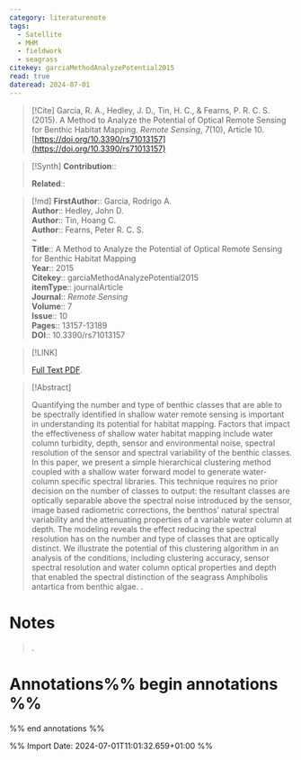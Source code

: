 ```yaml
---
category: literaturenote
tags:
  - Satellite
  - MHM
  - fieldwork
  - seagrass
citekey: garciaMethodAnalyzePotential2015
read: true
dateread: 2024-07-01
---
```


> [!Cite]
> Garcia, R. A., Hedley, J. D., Tin, H. C., & Fearns, P. R. C. S. (2015). A Method to Analyze the Potential of Optical Remote Sensing for Benthic Habitat Mapping. _Remote Sensing_, _7_(10), Article 10. [https://doi.org/10.3390/rs71013157](https://doi.org/10.3390/rs71013157)

>[!Synth]
>**Contribution**:: 
>
>**Related**:: 
>

>[!md]
> **FirstAuthor**:: Garcia, Rodrigo A.  
> **Author**:: Hedley, John D.  
> **Author**:: Tin, Hoang C.  
> **Author**:: Fearns, Peter R. C. S.  
~    
> **Title**:: A Method to Analyze the Potential of Optical Remote Sensing for Benthic Habitat Mapping  
> **Year**:: 2015   
> **Citekey**:: garciaMethodAnalyzePotential2015  
> **itemType**:: journalArticle  
> **Journal**:: *Remote Sensing*  
> **Volume**:: 7  
> **Issue**:: 10   
> **Pages**:: 13157-13189  
> **DOI**:: 10.3390/rs71013157    

> [!LINK] 
>
>  [Full Text PDF](file://C:\Users\olley\Zotero\storage\5SEXNQZT\Garcia%20et%20al.%20-%202015%20-%20A%20Method%20to%20Analyze%20the%20Potential%20of%20Optical%20Remot.pdf).

> [!Abstract]
>
> Quantifying the number and type of benthic classes that are able to be spectrally identified in shallow water remote sensing is important in understanding its potential for habitat mapping. Factors that impact the effectiveness of shallow water habitat mapping include water column turbidity, depth, sensor and environmental noise, spectral resolution of the sensor and spectral variability of the benthic classes. In this paper, we present a simple hierarchical clustering method coupled with a shallow water forward model to generate water-column specific spectral libraries. This technique requires no prior decision on the number of classes to output: the resultant classes are optically separable above the spectral noise introduced by the sensor, image based radiometric corrections, the benthos’ natural spectral variability and the attenuating properties of a variable water column at depth. The modeling reveals the effect reducing the spectral resolution has on the number and type of classes that are optically distinct. We illustrate the potential of this clustering algorithm in an analysis of the conditions, including clustering accuracy, sensor spectral resolution and water column optical properties and depth that enabled the spectral distinction of the seagrass Amphibolis antartica from benthic algae.
>.
> 
# Notes
>.


# Annotations%% begin annotations %%


%% end annotations %%

%% Import Date: 2024-07-01T11:01:32.659+01:00 %%
